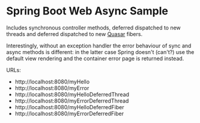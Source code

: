 Spring Boot Web Async Sample
============================

Includes synchronous controller methods, deferred dispatched to new threads and deferred dispatched to new [Quasar](https://github.com/puniverse/quasar) fibers.

Interestingly, without an exception handler the error behaviour of sync and async methods is different: in the latter case Spring doesn't (can't?) use the default view rendering and the container error page is returned instead.

URLs:

* http://localhost:8080/myHello
* http://localhost:8080/myError
* http://localhost:8080/myHelloDeferredThread
* http://localhost:8080/myErrorDeferredThread
* http://localhost:8080/myHelloDeferredFiber
* http://localhost:8080/myErrorDeferredFiber
